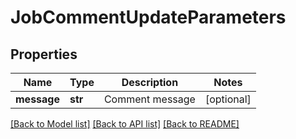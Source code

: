 # JobCommentUpdateParameters

## Properties
Name | Type | Description | Notes
------------ | ------------- | ------------- | -------------
**message** | **str** | Comment message | [optional] 

[[Back to Model list]](../README.md#documentation-for-models) [[Back to API list]](../README.md#documentation-for-api-endpoints) [[Back to README]](../README.md)


